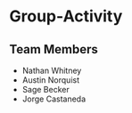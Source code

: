# Group-Activity

## Team Members

- Nathan Whitney
- Austin Norquist
- Sage Becker
- Jorge Castaneda
